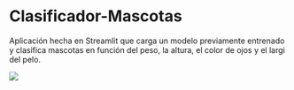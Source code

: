 # Clasificador-Mascotas

Aplicación hecha en Streamlit que carga un modelo previamente entrenado y clasifica mascotas en función del peso, la altura, el color de ojos y el largi del pelo.

<img src="img/mascotas_img.jpeg">
